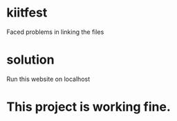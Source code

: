 # kiitfest

Faced problems in linking the files

# solution

Run this website on localhost

# This project is working fine.
